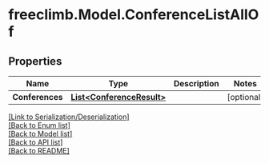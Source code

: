 # freeclimb.Model.ConferenceListAllOf


## Properties

Name | Type | Description | Notes
------------ | ------------- | ------------- | -------------
**Conferences** | [**List&lt;ConferenceResult&gt;**](ConferenceResult.md) |  | [optional] 

[[Link to Serialization/Deserialization]](../README.md#documentation-for-serialization-deserialization)<br /> 
[[Back to Enum list]](../README.md#documentation-for-enums)<br /> 
[[Back to Model list]](../README.md#documentation-for-models)<br /> 
[[Back to API list]](../README.md#documentation-for-api-endpoints) <br /> 
[[Back to README]](../README.md) <br /> 
